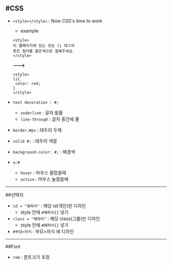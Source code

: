 #CSS
---
- `<style></style>` : Now CSS's time to work

   - example
   ```
   <style>
   이 웹페이지에 있는 모든 li 태그의 
   폰트 컬러를 붉은색으로 칠해주세요.
   </style>
   ```
   **--->**
   ```
   <style>
   li{
    color: red;
   }
   </style>
   ```
- `text decoration : #;`
    - `underline` : 글자 밑줄
    - `line-through` : 글자 중간에 줄
- `border:#px` : 테두리 두께
- `solid #;` : 테두리 색깔
- `background-color: #;` : 배경색
- `a:#`
  - `hover` : 마우스 올렸을때
  - `active` : 마우스 눌렸을때
---
##선택자
- `id = "해파리"` : 해당 id(개인)만 디자인 
   - style 안에 `#해파리{}` 넣기
- `class = "해파리"` : 해당 class(그룹)만 디자인 
   - style 안에 `#해파리{}` 넣기
- `#부모>자식` : 부모>자식 에 디자인

---
##Font
- `rem` : 폰트크기 조정
